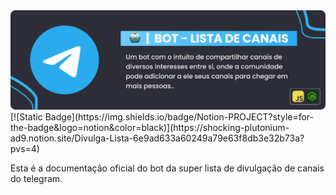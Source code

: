 <img src=",/../src/assets/banner.png">
[![Static Badge](https://img.shields.io/badge/Notion-PROJECT?style=for-the-badge&logo=notion&color=black)](https://shocking-plutonium-ad9.notion.site/Divulga-Lista-6e9ad633a60249a79e63f8db3e32b73a?pvs=4)

Esta é a documentação oficial do bot da super lista de divulgação de canais do telegram.

